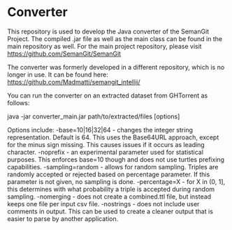 # Converter
This repository is used to develop the Java converter of the SemanGit Project. The compiled .jar file as well as the main class can be found in the main repository as well.
For the main project repository, please visit https://github.com/SemanGit/SemanGit

The converter was formerly developed in a different repository, which is no longer in use. It can be found here: https://github.com/Madmatti/semangit_intellij/

You can run the converter on an extracted dataset from GHTorrent as follows:

java -jar converter_main.jar path/to/extracted/files \[options\]

Options include:
-base=10|16|32|64 - changes the integer string representation. Default is 64. This uses the Base64URL approach, except for the minus sign missing. This causes issues if it occurs as leading character.
-noprefix - an experimental parameter used for statistical purposes. This enforces base=10 though and does not use turtles prefixing capabilities.
-sampling=random - allows for random sampling. Triples are randomly accepted or rejected based on percentage parameter. If this parameter is not given, no sampling is done.
-percentage=X - for X in (0, 1\], this determines with what probability a triple is accepted during random sampling.
-nomerging - does not create a combined.ttl file, but instead keeps one file per input csv file.
-nostrings - does not include user comments in output. This can be used to create a cleaner output that is easier to parse by another application.
